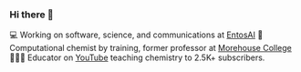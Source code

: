 ### Hi there 👋


💻 Working on software, science, and communications at [EntosAI](https://www.entos.ai)
🧪 Computational chemist by training, former professor at [Morehouse College](https://www.morehouse.edu)
👨🏽‍🏫 Educator on [YouTube](https://www.youtube.com/channel/UCziFyFBmCSc1yUwkRWAOWEQ) teaching chemistry to 2.5K+ subscribers. 
